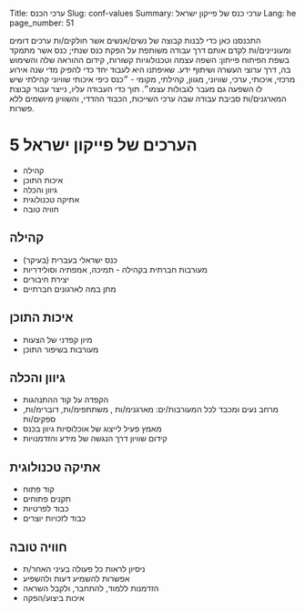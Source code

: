 Title: ערכי הכנס
Slug: conf-values
Summary: ערכי כנס של פייקון ישראל
Lang: he
page_number: 51


התכנסנו כאן כדי לבנות קבוצה של נשים/אנשים אשר חולקים/ות ערכים דומים
ומעוניינים/ות לקדם אותם דרך עבודה משותפת על הפקת כנס שנתי; כנס אשר
מתמקד בשפת הפיתוח פייתון: השפה עצמה וטכנולוגיות קשורות, קידום ההוראה
שלה והשימוש בה, דרך ערוצי העשרה ושיתוף ידע. שאיפתנו היא לעבוד יחד כדי
להפיק מדי שנה אירוע מרכזי, איכותי, ערכי, שוויוני, מגוון, קהילתי,
מקומי - ״כנס כיפי איכותי שוויוני קהילתי שיש לו השפעה גם מעבר לגבולות
עצמו״. תוך כדי העבודה עליו, נייצר עבור קבוצת המארגנים/ות סביבת עבודה
שבה ערכי השייכות, הכבוד ההדדי, והשוויון מיושמים ללא פשרות.


5 הערכים של פייקון ישראל
====================

- קהילה
- איכות התוכן
- גיוון והכלה
- אתיקה טכנולוגית
- חוויה טובה


קהילה
-----

- כנס ישראלי בעברית (בעיקר)
- מעורבות חברתית בקהילה - תמיכה, אמפתיה וסולידריות
- יצירת חיבורים
- מתן במה לארגונים חברתיים


איכות התוכן
-----------

- מיון קפדני של הצעות
- מעורבות בשיפור התוכן


גיוון והכלה
-----------
- הקפדה על קוד ההתנהגות
- מרחב נעים ומכבד לכל המעורבות/ים: מארגנימ/ות , משתתפימ/ות, דוברימ/ות, ספקים/ות
- מאמץ פעיל  לייצוג של אוכלוסיות גיוון בכנס
- קידום שוויון דרך הנגשה של מידע והזדמנויות


אתיקה טכנולוגית
---------------

- קוד פתוח
- תקנים פתוחים
- כבוד לפרטיות
- כבוד לזכויות יוצרים


חוויה טובה
----------

- ניסיון לראות כל פעולה בעיני האחר/ת
- אפשרות להשמיע דעות ולהשפיע
- הזדמנות ללמוד, להתחבר, ולקבל השראה
- איכות ביצוע/הפקה
